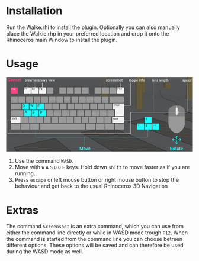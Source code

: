 # Installation

Run the Walke.rhi to install the plugin. Optionally you can also manually place the Walkie.rhp in your preferred location and drop it onto the Rhinoceros main Window to install the plugin.

# Usage

![](image/wasd-screen.png)

1. Use the command `WASD`.
1. Move with `W` `A` `S` `D` `Q` `E` keys. Hold down `shift` to move faster as if you are running.
1. Press `escape` or left mouse button or right mouse button to stop the behaviour and get back to the usual Rhinoceros 3D Navigation

# Extras

The command `Screenshot` is an extra command, which you can use from either the command line directly or while in WASD mode trough `F12`.
When the command is started from the command line you can choose betreen different options. These options will be saved and can therefore be used during the WASD mode as well.
